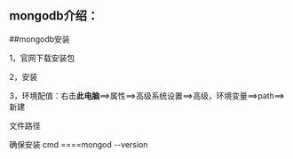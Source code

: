 ## mongodb介绍：







##mongodb安装

1，官网下载安装包

2，安装

3，环境配值：右击**此电脑**==>属性==>高级系统设置==>高级，环境变量==>path==>新建

文件路径

确保安装 cmd ====mongod --version